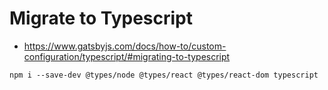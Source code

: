 # Migrate to Typescript

- https://www.gatsbyjs.com/docs/how-to/custom-configuration/typescript/#migrating-to-typescript

```shell
npm i --save-dev @types/node @types/react @types/react-dom typescript 

```
